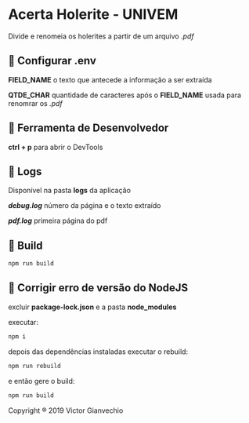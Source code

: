 # Acerta Holerite - UNIVEM

Divide e renomeia os holerites a partir de um arquivo _.pdf_

## :key: Configurar .env

**FIELD_NAME** o texto que antecede a informação a ser extraída

**QTDE_CHAR** quantidade de caracteres após o **FIELD_NAME** usada para renomrar os _.pdf_

## :wrench: Ferramenta de Desenvolvedor

**ctrl + p** para abrir o DevTools

## :page_facing_up: Logs

Disponível na pasta **logs** da aplicação

**_debug.log_** número da página e o texto extraído

**_pdf.log_** primeira página do pdf

## :hammer: Build

```sh
npm run build
```

## :wrench: Corrigir erro de versão do NodeJS

excluir **package-lock.json** e a pasta **node_modules**

executar:

```sh
npm i
```

depois das dependências instaladas executar o rebuild:

```sh
npm run rebuild
```

e então gere o build:

```sh
npm run build
```

Copyright ® 2019 Victor Gianvechio
